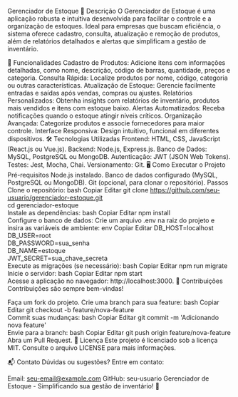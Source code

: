 Gerenciador de Estoque
📜 Descrição
O Gerenciador de Estoque é uma aplicação robusta e intuitiva desenvolvida para facilitar o controle e a organização de estoques. Ideal para empresas que buscam eficiência, o sistema oferece cadastro, consulta, atualização e remoção de produtos, além de relatórios detalhados e alertas que simplificam a gestão de inventário.

🚀 Funcionalidades
Cadastro de Produtos: Adicione itens com informações detalhadas, como nome, descrição, código de barras, quantidade, preços e categoria.
Consulta Rápida: Localize produtos por nome, código, categoria ou outras características.
Atualização de Estoque: Gerencie facilmente entradas e saídas após vendas, compras ou ajustes.
Relatórios Personalizados: Obtenha insights com relatórios de inventário, produtos mais vendidos e itens com estoque baixo.
Alertas Automatizados: Receba notificações quando o estoque atingir níveis críticos.
Organização Avançada: Categorize produtos e associe fornecedores para maior controle.
Interface Responsiva: Design intuitivo, funcional em diferentes dispositivos.
🛠️ Tecnologias Utilizadas
Frontend: HTML, CSS, JavaScript (React.js ou Vue.js).
Backend: Node.js, Express.js.
Banco de Dados: MySQL, PostgreSQL ou MongoDB.
Autenticação: JWT (JSON Web Tokens).
Testes: Jest, Mocha, Chai.
Versionamento: Git.
🖥️ Como Executar o Projeto
Pré-requisitos
Node.js instalado.
Banco de dados configurado (MySQL, PostgreSQL ou MongoDB).
Git (opcional, para clonar o repositório).
Passos
Clone o repositório:
bash
Copiar
Editar
git clone https://github.com/seu-usuario/gerenciador-estoque.git  
cd gerenciador-estoque  
Instale as dependências:
bash
Copiar
Editar
npm install  
Configure o banco de dados:
Crie um arquivo .env na raiz do projeto e insira as variáveis de ambiente:
env
Copiar
Editar
DB_HOST=localhost  
DB_USER=root  
DB_PASSWORD=sua_senha  
DB_NAME=estoque  
JWT_SECRET=sua_chave_secreta  
Execute as migrações (se necessário):
bash
Copiar
Editar
npm run migrate  
Inicie o servidor:
bash
Copiar
Editar
npm start  
Acesse a aplicação no navegador:
http://localhost:3000.
🤝 Contribuições
Contribuições são sempre bem-vindas!

Faça um fork do projeto.
Crie uma branch para sua feature:
bash
Copiar
Editar
git checkout -b feature/nova-feature  
Commit suas mudanças:
bash
Copiar
Editar
git commit -m 'Adicionando nova feature'  
Envie para a branch:
bash
Copiar
Editar
git push origin feature/nova-feature  
Abra um Pull Request.
📄 Licença
Este projeto é licenciado sob a licença MIT. Consulte o arquivo LICENSE para mais informações.

📬 Contato
Dúvidas ou sugestões? Entre em contato:

Email: seu-email@example.com
GitHub: seu-usuario
Gerenciador de Estoque - Simplificando sua gestão de inventário! 🚀

